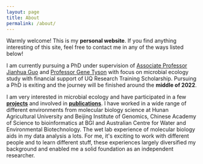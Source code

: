 ```yaml
---
layout: page
title: About
permalink: /about/
---
```


Warmly welcome! This is my **personal website**. If you find anything interesting of this site, feel free to contact me in any of the ways listed below!

I am currently pursuing a PhD under supervision of [Associate Professor Jianhua Guo](https://researchers.uq.edu.au/researcher/3045) and [Professor Gene Tyson](https://www.qut.edu.au/about/our-people/academic-profiles/gene.tyson) with focus on microbial ecology study with financial support of UQ Research Training Scholarship. Pursuing a PhD is exiting and the journey will be finished around the **middle of 2022**.

I am very interested in microbial ecology and have participated in a few **[projects](https://jlli6t.github.io/projects/index.html)** and involved in **[publications](https://scholar.google.com/citations?hl=zh-CN&user=s_Uga6sAAAAJ)**. I have worked in a wide range of different environments from molecular biology science at Hunan Agricultural University and Beijing Institute of Genomics, Chinese Academy of Science to bioinformatics at BGI and Australian Centre for Water and Environmental Biotechnology. The wet lab experience of molecular biology aids in my data analysis a lots. For me, it's exciting to work with different people and to learn different stuff, these experiences largely diversified my background and enabled me a solid foundation as an independent researcher.
